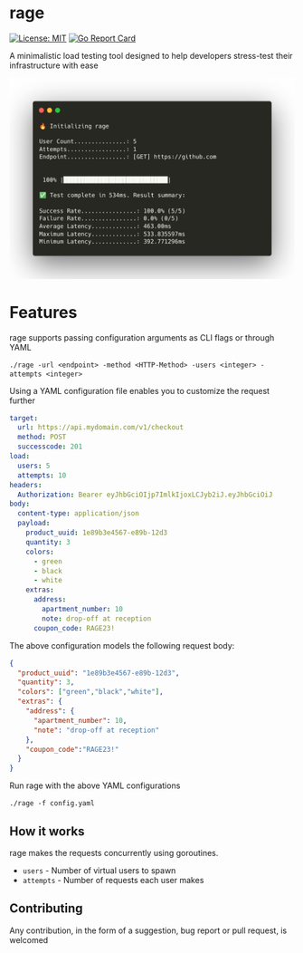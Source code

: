 # rage
[![License: MIT](https://img.shields.io/badge/License-MIT-blue.svg)](https://opensource.org/licenses/MIT) [![Go Report Card](https://goreportcard.com/badge/github.com/edwinwalela/rage)](https://goreportcard.com/report/github.com/edwinwalela/rage)  

A minimalistic load testing tool designed to help developers stress-test their infrastructure with ease

<center>
<img src="./docs/rage.png" width=600/>
</center>

# Features
rage supports passing configuration arguments as CLI flags or through YAML

```
./rage -url <endpoint> -method <HTTP-Method> -users <integer> -attempts <integer>
```

Using a YAML configuration file enables you to customize the request further

```yaml
target:
  url: https://api.mydomain.com/v1/checkout
  method: POST
  successcode: 201
load:
  users: 5
  attempts: 10
headers:
  Authorization: Bearer eyJhbGciOIjp7ImlkIjoxLCJyb2iJ.eyJhbGciOiJ
body:
  content-type: application/json
  payload:
    product_uuid: 1e89b3e4567-e89b-12d3 
    quantity: 3
    colors: 
      - green
      - black
      - white
    extras:
      address:
        apartment_number: 10
        note: drop-off at reception 
      coupon_code: RAGE23!   
```

The above configuration models the following request body:

```json
{
  "product_uuid": "1e89b3e4567-e89b-12d3",
  "quantity": 3,
  "colors": ["green","black","white"],
  "extras": {
    "address": {
      "apartment_number": 10,
      "note": "drop-off at reception"
    },
    "coupon_code":"RAGE23!"
  }
}
```

Run rage with the above YAML configurations

```
./rage -f config.yaml
```

## How it works

rage makes the requests concurrently using goroutines.

- `users` - Number of virtual users to spawn
- `attempts` - Number of requests each user makes

## Contributing

Any contribution, in the form of a suggestion, bug report or pull request, is welcomed